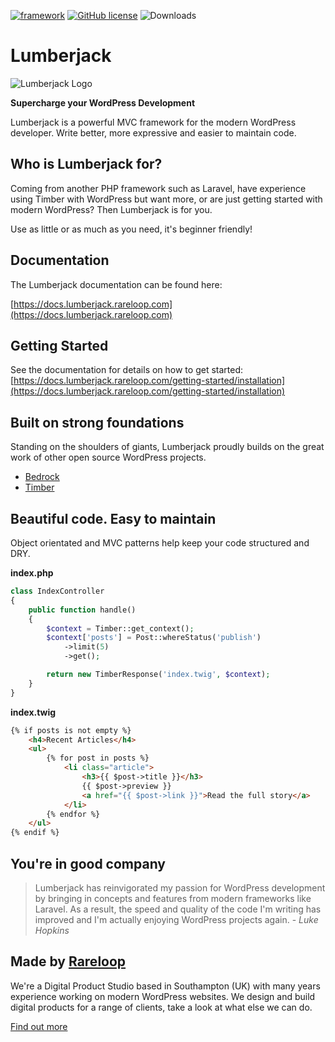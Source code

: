 [![framework](https://img.shields.io/github/release/rareloop/lumberjack-core.svg)](https://github.com/Rareloop/lumberjack/releases)
[![GitHub license](https://img.shields.io/github/license/rareloop/lumberjack.svg)](https://github.com/Rareloop/lumberjack/blob/master/LICENSE.txt)
![Downloads](https://img.shields.io/packagist/dt/rareloop/lumberjack-core.svg)


# Lumberjack

![Lumberjack Logo](https://lumberjack.rareloop.com/app/themes/lumberjack/assets/img/logo.svg?ver=1554110589)

**Supercharge your WordPress Development**

Lumberjack is a powerful MVC framework for the modern WordPress developer. Write better, more expressive and easier to maintain code.

## Who is Lumberjack for?

Coming from another PHP framework such as Laravel, have experience using Timber with WordPress but want more, or are just getting started with modern WordPress? Then Lumberjack is for you.

Use as little or as much as you need, it's beginner friendly!

## Documentation

The Lumberjack documentation can be found here:

[https://docs.lumberjack.rareloop.com](https://docs.lumberjack.rareloop.com)

## Getting Started

See the documentation for details on how to get started: [https://docs.lumberjack.rareloop.com/getting-started/installation](https://docs.lumberjack.rareloop.com/getting-started/installation)

## Built on strong foundations

Standing on the shoulders of giants, Lumberjack proudly builds on the great work of other open source WordPress projects.

- [Bedrock](https://roots.io/bedrock/docs/installing-bedrock/)
- [Timber](https://timber.github.io/docs/)

## Beautiful code. Easy to maintain

Object orientated and MVC patterns help keep your code structured and DRY.

**index.php**

```php
class IndexController
{
    public function handle()
    {
        $context = Timber::get_context();
        $context['posts'] = Post::whereStatus('publish')
            ->limit(5)
            ->get();

        return new TimberResponse('index.twig', $context);
    }
}
```

**index.twig**

```html
{% if posts is not empty %}
    <h4>Recent Articles</h4>
    <ul>
        {% for post in posts %}
            <li class="article">
                <h3>{{ $post->title }}</h3>
                {{ $post->preview }}
                <a href="{{ $post->link }}">Read the full story</a>
            </li>
        {% endfor %}
    </ul>
{% endif %}
```

## You're in good company

> Lumberjack has reinvigorated my passion for WordPress development by bringing in concepts and features from modern frameworks like Laravel. As a result, the speed and quality of the code I'm writing has improved and I'm actually enjoying WordPress projects again. - *Luke Hopkins*

## Made by [Rareloop](https://rareloop.com)

We're a Digital Product Studio based in Southampton (UK) with many years experience working on modern WordPress websites. We design and build digital products for a range of clients, take a look at what else we can do.

[Find out more](https://rareloop.com)
